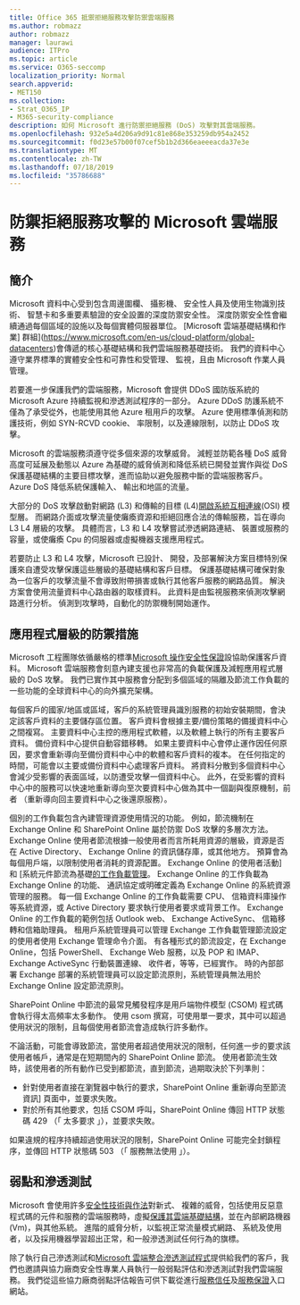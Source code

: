 ```yaml
---
title: Office 365 抵禦拒絕服務攻擊防禦雲端服務
ms.author: robmazz
author: robmazz
manager: laurawi
audience: ITPro
ms.topic: article
ms.service: O365-seccomp
localization_priority: Normal
search.appverid:
- MET150
ms.collection:
- Strat_O365_IP
- M365-security-compliance
description: 如何 Microsoft 進行防禦拒絕服務 (DoS) 攻擊對其雲端服務。
ms.openlocfilehash: 932e5a4d206a9d91c81e868e353259db954a2452
ms.sourcegitcommit: f0d23e57b00f07cef5b1b2d366eaeeeacda37e3e
ms.translationtype: MT
ms.contentlocale: zh-TW
ms.lasthandoff: 07/18/2019
ms.locfileid: "35786688"
---
```

# <a name="defending-microsoft-cloud-services-against-denial-of-service-attacks"></a>防禦拒絕服務攻擊的 Microsoft 雲端服務

## <a name="introduction"></a>簡介
Microsoft 資料中心受到包含周邊圍欄、 攝影機、 安全性人員及使用生物識別技術、 智慧卡和多重要素驗證的安全設置的深度防禦安全性。 深度防禦安全性會繼續通過每個區域的設施以及每個實體伺服器單位。 [Microsoft 雲端基礎結構和作業] 群組](https://www.microsoft.com/en-us/cloud-platform/global-datacenters)會傳遞的核心基礎結構和我們雲端服務基礎技術。 我們的資料中心遵守業界標準的實體安全性和可靠性和受管理、 監視，且由 Microsoft 作業人員管理。

若要進一步保護我們的雲端服務，Microsoft 會提供 DDoS 國防版系統的 Microsoft Azure 持續監視和滲透測試程序的一部分。 Azure DDoS 防護系統不僅為了承受從外，也能使用其他 Azure 租用戶的攻擊。 Azure 使用標準偵測和防護技術，例如 SYN-RCVD cookie、 率限制，以及連線限制，以防止 DDoS 攻擊。

Microsoft 的雲端服務須遵守從多個來源的攻擊威脅。 減輕並防範各種 DoS 威脅高度可延展及動態以 Azure 為基礎的威脅偵測和降低系統已開發並實作與從 DoS 保護基礎結構的主要目標攻擊，進而協助以避免服務中斷的雲端服務客戶。 Azure DoS 降低系統保護輸入、 輸出和地區的流量。

大部分的 DoS 攻擊啟動對網路 (L3) 和傳輸的目標 (L4)[開啟系統互相連線](https://docs.microsoft.com/windows-hardware/drivers/network/windows-network-architecture-and-the-osi-model)(OSI) 模型層。 而網路介面或攻擊流量使癱瘓資源和拒絕回應合法的傳輸服務，旨在導向 L3 L4 層級的攻擊。 具體而言，L3 和 L4 攻擊嘗試滲透網路連結、 裝置或服務的容量，或使癱瘓 Cpu 的伺服器或虛擬機器支援應用程式。

若要防止 L3 和 L4 攻擊，Microsoft 已設計、 開發，及部署解決方案目標特別保護來自遭受攻擊保護這些層級的基礎結構和客戶目標。 保護基礎結構可確保對象為一位客戶的攻擊流量不會導致附帶損害或執行其他客戶服務的網路品質。 解決方案會使用流量資料中心路由器的取樣資料。 此資料是由監視服務來偵測攻擊網路進行分析。 偵測到攻擊時，自動化的防禦機制開始運作。

## <a name="application-level-defenses"></a>應用程式層級的防禦措施
Microsoft 工程團隊依循嚴格的標準[Microsoft 操作安全性保證](https://www.microsoft.com/en-us/SDL/OperationalSecurityAssurance)設協助保護客戶資料。 Microsoft 雲端服務會刻意內建支援也非常高的負載保護及減輕應用程式層級的 DoS 攻擊。 我們已實作其中服務會分配到多個區域的隔離及節流工作負載的一些功能的全球資料中心的向外擴充架構。

每個客戶的國家/地區或區域，客戶的系統管理員識別服務的初始安裝期間，會決定該客戶資料的主要儲存區位置。 客戶資料會根據主要/備份策略的備援資料中心之間複寫。 主要資料中心主控的應用程式軟體，以及軟體上執行的所有主要客戶資料。 備份資料中心提供自動容錯移轉。 如果主要資料中心會停止運作因任何原因，要求會重新導向至備份資料中心中的軟體和客戶資料的複本。 在任何指定的時間，可能會以主要或備份資料中心處理客戶資料。 將資料分散到多個資料中心會減少受影響的表面區域，以防遭受攻擊一個資料中心。 此外，在受影響的資料中心中的服務可以快速地重新導向至次要資料中心做為其中一個副與復原機制，前者 （重新導向回主要資料中心之後還原服務）。

個別的工作負載包含內建管理資源使用情況的功能。 例如，節流機制在 Exchange Online 和 SharePoint Online 屬於防禦 DoS 攻擊的多層次方法。 Exchange Online 使用者節流根據一般使用者而言所耗用資源的層級，資源是否在 Active Directory、 Exchange Online 的資訊儲存庫，或其他地方。 預算會為每個用戶端，以限制使用者消耗的資源配置。 Exchange Online 的使用者活動] 和 [系統元件節流為基礎[的工作負載管理](http://technet.microsoft.com/en-us/library/jj150503(v=exchg.150).aspx)。 Exchange Online 的工作負載為 Exchange Online 的功能、 通訊協定或明確定義為 Exchange Online 的系統資源管理的服務。 每一個 Exchange Online 的工作負載需要 CPU、 信箱資料庫操作等系統資源，或 Active Directory 要求執行使用者要求或背景工作。 Exchange Online 的工作負載的範例包括 Outlook web、 Exchange ActiveSync、 信箱移轉和信箱助理員。 租用戶系統管理員可以管理 Exchange 工作負載管理節流設定的使用者使用 Exchange 管理命令介面。 有各種形式的節流設定，在 Exchange Online，包括 PowerShell、 Exchange Web 服務，以及 POP 和 IMAP、 Exchange ActiveSync 行動裝置連線、 收件者，等等，已經實作。 時的內部部署 Exchange 部署的系統管理員可以設定節流原則，系統管理員無法用於 Exchange Online 設定節流原則。

SharePoint Online 中節流的最常見觸發程序是用戶端物件模型 (CSOM) 程式碼會執行得太高頻率太多動作。 使用 csom 撰寫，可使用單一要求，其中可以超過使用狀況的限制，且每個使用者節流會造成執行許多動作。

不論活動，可能會導致節流，當使用者超過使用狀況的限制，任何進一步的要求該使用者帳戶，通常是在短期間內的 SharePoint Online 節流。 使用者節流生效時，該使用者的所有動作已受到都節流，直到節流，過期取決於下列準則：
- 針對使用者直接在瀏覽器中執行的要求，SharePoint Online 重新導向至節流資訊] 頁面中，並要求失敗。
- 對於所有其他要求，包括 CSOM 呼叫，SharePoint Online 傳回 HTTP 狀態碼 429 （「 太多要求 」），並要求失敗。

如果違規的程序持續超過使用狀況的限制，SharePoint Online 可能完全封鎖程序，並傳回 HTTP 狀態碼 503 （「 服務無法使用 」）。

## <a name="vulnerability-and-penetration-testing"></a>弱點和滲透測試
Microsoft 會使用許多[安全性技術與作法](https://www.microsoft.com/en-us/trustcenter/security/threatmanagement)對新式、 複雜的威脅，包括使用反惡意程式碼的元件和服務的雲端服務時，虛擬[保護其雲端基礎結構](https://blogs.technet.microsoft.com/hybridcloud/2015/05/05/protecting-your-datacenter-and-cloud-from-emerging-threats/)，並在內部網路機器 (Vm)，與其他系統。 進階的威脅分析，以監視正常流量模式網路、 系統及使用者，以及採用機器學習超出正常，和一般滲透測試任何行為的旗標。

除了執行自己滲透測試和[Microsoft 雲端整合滲透測試程式](https://technet.microsoft.com/en-us/mt784683)提供給我們的客戶，我們也邀請與協力廠商安全性專業人員執行一般弱點評估和滲透測試對我們雲端服務。 我們從這些協力廠商弱點評估報告可供下載從進行[服務信任](https://aka.ms/STP)及[服務保證](https://aka.ms/ServiceAssurance)入口網站。
